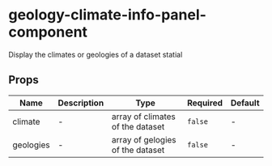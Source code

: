 # geology-climate-info-panel-component

Display the climates or geologies of a dataset statial

## Props

<!-- @vuese:geology-climate-info-panel-component:props:start -->
|Name|Description|Type|Required|Default|
|---|---|---|---|---|
|climate|-|array of climates of the dataset|`false`|-|
|geologies|-|array of gelogies of the dataset|`false`|-|

<!-- @vuese:geology-climate-info-panel-component:props:end -->


